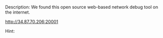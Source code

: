 Description:
We found this open source web-based network debug tool on the internet.

http://34.87.70.206:20001

Hint:
